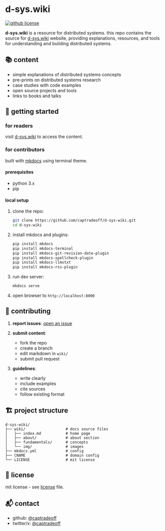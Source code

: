 # d-sys.wiki

[![github license](https://img.shields.io/github/license/captradeoff/d-sys-wiki)](https://github.com/captradeoff/d-sys-wiki/blob/master/LICENSE)

**d-sys.wiki** is a resource for distributed systems. this repo contains the source for [d-sys.wiki](https://d-sys.wiki) website, providing explanations, resources, and tools for understanding and building distributed systems.

## 📚 content

- simple explanations of distributed systems concepts
- pre-prints on distributed systems research
- case studies with code examples
- open source projects and tools
- links to books and talks

## 🚀 getting started

### for readers

visit [d-sys.wiki](https://d-sys.wiki) to access the content.

### for contributors

built with [mkdocs](https://www.mkdocs.org/) using terminal theme.

#### prerequisites

- python 3.x
- pip

#### local setup

1. clone the repo:
   ```bash
   git clone https://github.com/captradeoff/d-sys-wiki.git
   cd d-sys-wiki
   ```

2. install mkdocs and plugins:
   ```bash
   pip install mkdocs
   pip install mkdocs-terminal
   pip install mkdocs-git-revision-date-plugin
   pip install mkdocs-spellcheck-plugin
   pip install mkdocs-llmstxt
   pip install mkdocs-rss-plugin
   ```

3. run dev server:
   ```bash
   mkdocs serve
   ```

4. open browser to `http://localhost:8000`

## 📝 contributing

1. **report issues**: [open an issue](https://github.com/captradeoff/d-sys-wiki/issues)

2. **submit content**:
   - fork the repo
   - create a branch
   - edit markdown in `wiki/`
   - submit pull request

3. **guidelines**:
   - write clearly
   - include examples
   - cite sources
   - follow existing format

## 🏗️ project structure

```
d-sys-wiki/
├── wiki/                  # docs source files
│   ├── index.md           # home page
│   ├── about/             # about section
│   ├── fundamentals/      # concepts
│   └── img/               # images
├── mkdocs.yml             # config
├── CNAME                  # domain config
└── LICENSE                # mit license
```

## 📄 license

mit license - see [license](LICENSE) file.

## 📬 contact

- github: [@captradeoff](https://github.com/captradeoff)
- twitter/x: [@captradeoff](https://x.com/captradeoff)
